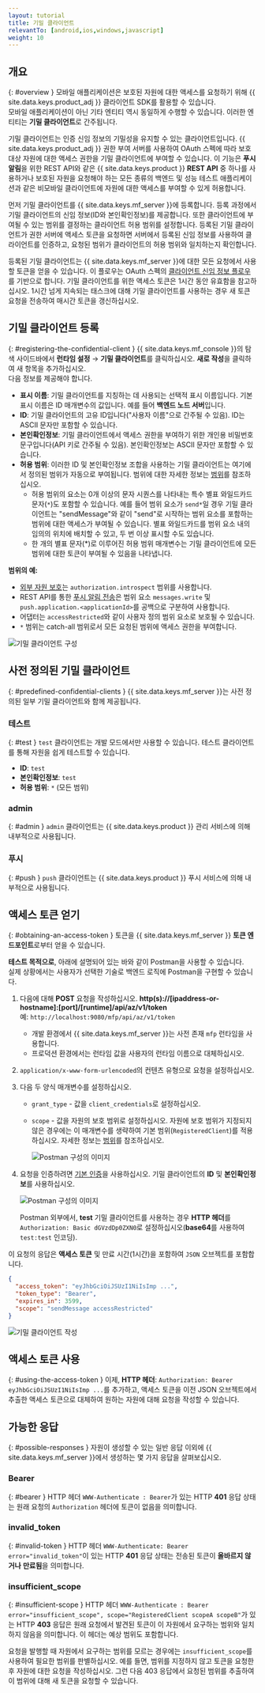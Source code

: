 ```yaml
---
layout: tutorial
title: 기밀 클라이언트
relevantTo: [android,ios,windows,javascript]
weight: 10
---
```

<!-- NLS_CHARSET=UTF-8 -->
## 개요
{: #overview }
모바일 애플리케이션은 보호된 자원에 대한 액세스를 요청하기 위해 {{ site.data.keys.product_adj }} 클라이언트 SDK를 활용할 수 있습니다.  
모바일 애플리케이션이 아닌 기타 엔티티 역시 동일하게 수행할 수 있습니다. 이러한 엔티티는 **기밀 클라이언트**로 간주됩니다.

기밀 클라이언트는 인증 신임 정보의 기밀성을 유지할 수 있는 클라이언트입니다. {{ site.data.keys.product_adj }} 권한 부여 서버를 사용하여 OAuth 스펙에 따라 보호 대상 자원에 대한 액세스 권한을 기밀 클라이언트에 부여할 수 있습니다. 이 기능은 **푸시 알림**을 위한 REST API와 같은 {{ site.data.keys.product }} **REST API** 중 하나를 사용하거나 보호된 자원을 요청해야 하는 모든 종류의 백엔드 및 성능 테스트 애플리케이션과 같은 비모바일 클라이언트에 자원에 대한 액세스를 부여할 수 있게 허용합니다.

먼저 기밀 클라이언트를 {{ site.data.keys.mf_server }}에 등록합니다. 등록 과정에서 기밀 클라이언트의 신임 정보(ID와 본인확인정보)를 제공합니다. 또한 클라이언트에 부여될 수 있는 범위를 결정하는 클라이언트 허용 범위를 설정합니다. 등록된 기밀 클라이언트가 권한 서버에 액세스 토큰을 요청하면 서버에서 등록된 신임 정보를 사용하여 클라이언트를 인증하고, 요청된 범위가 클라이언트의 허용 범위와 일치하는지 확인합니다.

등록된 기밀 클라이언트는 {{ site.data.keys.mf_server }}에 대한 모든 요청에서 사용할 토큰을 얻을 수 있습니다. 이 플로우는 OAuth 스펙의 [클라이언트 신임 정보 플로우](https://tools.ietf.org/html/rfc6749#section-1.3.4)를 기반으로 합니다. 기밀 클라이언트를 위한 액세스 토큰은 1시간 동안 유효함을 참고하십시오. 1시간 넘게 지속되는 태스크에 대해 기밀 클라이언트를 사용하는 경우 새 토큰 요청을 전송하여 매시간 토큰을 갱신하십시오.

## 기밀 클라이언트 등록
{: #registering-the-confidential-client }
{{ site.data.keys.mf_console }}의 탐색 사이드바에서 **런타임 설정** → **기밀 클라이언트**를 클릭하십시오. **새로 작성**을 클릭하여 새 항목을 추가하십시오.  
다음 정보를 제공해야 합니다.

- **표시 이름**: 기밀 클라이언트를 지칭하는 데 사용되는 선택적 표시 이름입니다. 기본 표시 이름은 ID 매개변수의 값입니다. 예를 들어 **백엔드 노드 서버**입니다.
- **ID**: 기밀 클라이언트의 고유 ID입니다("사용자 이름"으로 간주될 수 있음).
  ID는 ASCII 문자만 포함할 수 있습니다.
- **본인확인정보**: 기밀 클라이언트에서 액세스 권한을 부여하기 위한 개인용 비밀번호 문구입니다(API 키로 간주될 수 있음).
  본인확인정보는 ASCII 문자만 포함할 수 있습니다.
- **허용 범위**: 이러한 ID 및 본인확인정보 조합을 사용하는 기밀 클라이언트는 여기에서 정의된 범위가 자동으로 부여됩니다. 범위에 대한 자세한 정보는 [범위](../#scopes)를 참조하십시오.
    - 허용 범위의 요소는 0개 이상의 문자 시퀀스를 나타내는 특수 별표 와일드카드 문자(`*`)도 포함할 수 있습니다. 예를 들어 범위 요소가 `send*`일 경우 기밀 클라이언트는 "sendMessage"와 같이 "send"로 시작하는 범위 요소를 포함하는 범위에 대한 액세스가 부여될 수 있습니다. 별표 와일드카드를 범위 요소 내의 임의의 위치에 배치할 수 있고, 두 번 이상 표시할 수도 있습니다. 
    - 한 개의 별표 문자(*)로 이루어진 허용 범위 매개변수는 기밀 클라이언트에 모든 범위에 대한 토큰이 부여될 수 있음을 나타냅니다.

**범위의 예:**

- [외부 자원 보호](../protecting-external-resources)는 `authorization.introspect` 범위를 사용합니다.
- REST API를 통한 [푸시 알림 전송](../../notifications/sending-notifications)은 범위 요소 `messages.write` 및 `push.application.<applicationId>`를 공백으로 구분하여 사용합니다.
- 어댑터는 `accessRestricted`와 같이 사용자 정의 범위 요소로 보호될 수 있습니다.
- `*` 범위는 catch-all 범위로서 모든 요청된 범위에 액세스 권한을 부여합니다.

<img class="gifplayer" alt="기밀 클라이언트 구성" src="push-confidential-client.png"/>

## 사전 정의된 기밀 클라이언트
{: #predefined-confidential-clients }
{{ site.data.keys.mf_server }}는 사전 정의된 일부 기밀 클라이언트와 함께 제공됩니다.

### 테스트
{: #test }
`test` 클라이언트는 개발 모드에서만 사용할 수 있습니다. 테스트 클라이언트를 통해 자원을 쉽게 테스트할 수 있습니다.

- **ID**: `test`
- **본인확인정보**: `test`
- **허용 범위**: `*` (모든 범위)

### admin
{: #admin }
`admin` 클라이언트는 {{ site.data.keys.product }} 관리 서비스에 의해 내부적으로 사용됩니다.

### 푸시
{: #push }
`push` 클라이언트는 {{ site.data.keys.product }} 푸시 서비스에 의해 내부적으로 사용됩니다.

## 액세스 토큰 얻기
{: #obtaining-an-access-token }
토큰을 {{ site.data.keys.mf_server }} **토큰 엔드포인트**로부터 얻을 수 있습니다.  

**테스트 목적으로**, 아래에 설명되어 있는 바와 같이 Postman을 사용할 수 있습니다.  
실제 상황에서는 사용자가 선택한 기술로 백엔드 로직에 Postman을 구현할 수 있습니다.

1.  다음에 대해 **POST** 요청을 작성하십시오. **http(s)://[ipaddress-or-hostname]:[port]/[runtime]/api/az/v1/token**  
    예: `http://localhost:9080/mfp/api/az/v1/token`
    - 개발 환경에서 {{ site.data.keys.mf_server }}는 사전 존재 `mfp` 런타임을 사용합니다.  
    - 프로덕션 환경에서는 런타임 값을 사용자의 런타임 이름으로 대체하십시오.

2.  `application/x-www-form-urlencoded`의 컨텐츠 유형으로 요청을 설정하십시오.  
3.  다음 두 양식 매개변수를 설정하십시오.
    - `grant_type` - 값을 `client_credentials`로 설정하십시오.
    - `scope` - 값을 자원의 보호 범위로 설정하십시오. 자원에 보호 범위가 지정되지 않은 경우에는 이 매개변수를 생략하여 기본 범위(`RegisteredClient`)를 적용하십시오. 자세한 정보는 [범위](../../authentication-and-security/#scopes)를 참조하십시오.

       ![Postman 구성의 이미지](confidential-client-steps-1-3.png)

4.  요청을 인증하려면 [기본 인증](https://en.wikipedia.org/wiki/Basic_access_authentication#Client_side)을 사용하십시오. 기밀 클라이언트의 **ID** 및 **본인확인정보**를 사용하십시오.

    ![Postman 구성의 이미지](confidential-client-step-4.png)

    Postman 외부에서, **test** 기밀 클라이언트를 사용하는 경우 **HTTP 헤더**를 `Authorization: Basic dGVzdDp0ZXN0`로 설정하십시오(**base64**를 사용하여 `test:test` 인코딩).

이 요청의 응답은 **액세스 토큰** 및 만료 시간(1시간)을 포함하여 `JSON` 오브젝트를 포함합니다.

```json
{
  "access_token": "eyJhbGciOiJSUzI1NiIsImp ...",
  "token_type": "Bearer",
  "expires_in": 3599,
  "scope": "sendMessage accessRestricted"
}
```

![기밀 클라이언트 작성](confidential-client-access-token.png)

## 액세스 토큰 사용
{: #using-the-access-token }
이제, **HTTP 헤더**: `Authorization: Bearer eyJhbGciOiJSUzI1NiIsImp ...`를 추가하고, 액세스 토큰을 이전 JSON 오브젝트에서 추출한 액세스 토큰으로 대체하여 원하는 자원에 대해 요청을 작성할 수 있습니다.

## 가능한 응답
{: #possible-responses }
자원이 생성할 수 있는 일반 응답 이외에 {{ site.data.keys.mf_server }}에서 생성하는 몇 가지 응답을 살펴보십시오.

### Bearer
{: #bearer }
HTTP 헤더 `WWW-Authenticate : Bearer`가 있는 HTTP **401** 응답 상태는 원래 요청의 `Authorization` 헤더에 토큰이 없음을 의미합니다.

### invalid_token
{: #invalid-token }
HTTP 헤더 `WWW-Authenticate: Bearer error="invalid_token"`이 있는 HTTP **401** 응답 상태는 전송된 토큰이 **올바르지 않거나** **만료됨**을 의미합니다.

### insufficient_scope
{: #insufficient-scope }
HTTP 헤더 `WWW-Authenticate : Bearer error="insufficient_scope", scope="RegisteredClient scopeA scopeB"`가 있는 HTTP **403** 응답은 원래 요청에서 발견된 토큰이 이 자원에서 요구하는 범위와 일치하지 않음을 의미합니다. 이 헤더는 예상 범위도 포함합니다.

요청을 발행할 때 자원에서 요구하는 범위를 모르는 경우에는 `insufficient_scope`를 사용하여 필요한 범위를 판별하십시오. 예를 들면, 범위를 지정하지 않고 토큰을 요청한 후 자원에 대한 요청을 작성하십시오. 그런 다음 403 응답에서 요청된 범위를 추출하여 이 범위에 대해 새 토큰을 요청할 수 있습니다.

